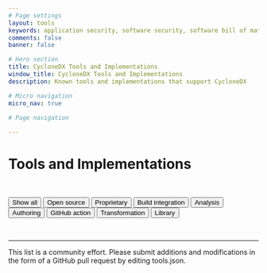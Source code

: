 ```yaml
---
# Page settings
layout: tools
keywords: application security, software security, software bill of material, SBOM, BOM, open source, supply chain, specification, spdx, license, package url, purl, cpe
comments: false
banner: false

# Hero section
title: CycloneDX Tools and Implementations
window_title: CycloneDX Tools and Implementations
description: Known tools and implementations that support CycloneDX

# Micro navigation
micro_nav: true

# Page navigation
    
---
```


# Tools and Implementations

<p><br></p>

<div id="button-container">
  <button class="btn active" onclick="filterSelection('all')"> Show all</button>
  <button class="btn" onclick="filterSelection('opensource')"> Open source</button>
  <button class="btn" onclick="filterSelection('proprietary')"> Proprietary</button>
  <button class="btn" onclick="filterSelection('build-integration')"> Build integration</button>
  <button class="btn" onclick="filterSelection('analysis')"> Analysis</button>
  <button class="btn" onclick="filterSelection('authoring')"> Authoring</button>
  <button class="btn" onclick="filterSelection('github-action')"> GitHub action</button>
  <button class="btn" onclick="filterSelection('transformation')"> Transformation</button>
  <button class="btn" onclick="filterSelection('library')"> Library</button>
</div>

<div class="cards" id="tools">  
</div>

<p><br></p>

<hr>
This list is a community effort. Please submit additions and modifications in the form of a GitHub pull request by
editing tools.json.
